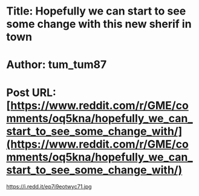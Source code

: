 # Title: Hopefully we can start to see some change with this new sherif in town
# Author: tum_tum87
# Post URL: [https://www.reddit.com/r/GME/comments/oq5kna/hopefully_we_can_start_to_see_some_change_with/](https://www.reddit.com/r/GME/comments/oq5kna/hopefully_we_can_start_to_see_some_change_with/)


https://i.redd.it/ep7i9eotwyc71.jpg